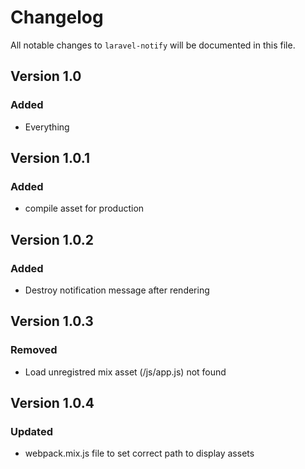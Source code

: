 # Changelog

All notable changes to `laravel-notify` will be documented in this file.

## Version 1.0
### Added
- Everything

## Version 1.0.1
### Added
- compile asset for production

## Version 1.0.2
### Added
- Destroy notification message after rendering

## Version 1.0.3
### Removed
- Load unregistred mix asset (/js/app.js) not found 

## Version 1.0.4
### Updated
- webpack.mix.js file to set correct path to display assets
